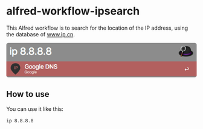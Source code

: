 # alfred-workflow-ipsearch

This Alfred workflow is to search for the location of the IP address, using the database of www.ip.cn.

![screenshot-1](screenshot-1.png)

## How to use

You can use it like this:

```
ip 8.8.8.8
```
